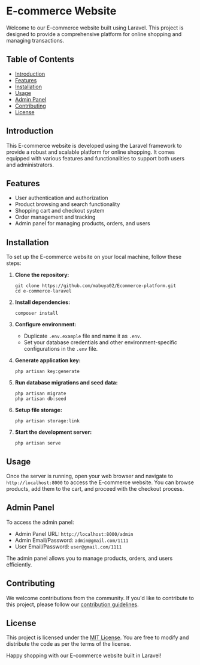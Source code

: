 
# E-commerce Website 

Welcome to our E-commerce website built using Laravel. This project is designed to provide a comprehensive platform for online shopping and managing transactions. 

## Table of Contents

- [Introduction](#introduction)
- [Features](#features)
- [Installation](#installation)
- [Usage](#usage)
- [Admin Panel](#admin-panel)
- [Contributing](#contributing)
- [License](#license)

## Introduction

This E-commerce website is developed using the Laravel framework to provide a robust and scalable platform for online shopping. It comes equipped with various features and functionalities to support both users and administrators.

## Features

- User authentication and authorization
- Product browsing and search functionality
- Shopping cart and checkout system
- Order management and tracking
- Admin panel for managing products, orders, and users

## Installation

To set up the E-commerce website on your local machine, follow these steps:

1. **Clone the repository:**
   ```
   git clone https://github.com/mabuya02/Ecommerce-platform.git
   cd e-commerce-laravel
   ```

2. **Install dependencies:**
   ```
   composer install
   ```

3. **Configure environment:**
   - Duplicate `.env.example` file and name it as `.env`.
   - Set your database credentials and other environment-specific configurations in the `.env` file.

4. **Generate application key:**
   ```
   php artisan key:generate
   ```

5. **Run database migrations and seed data:**
   ```
   php artisan migrate
   php artisan db:seed
   ```

6. **Setup file storage:**
   ```
   php artisan storage:link
   ```

7. **Start the development server:**
   ```
   php artisan serve
   ```

## Usage

Once the server is running, open your web browser and navigate to `http://localhost:8000` to access the E-commerce website. You can browse products, add them to the cart, and proceed with the checkout process.

## Admin Panel

To access the admin panel:

- Admin Panel URL: `http://localhost:8000/admin`
- Admin Email/Password: `admin@gmail.com/1111`
- User Email/Password: `user@gmail.com/1111`

The admin panel allows you to manage products, orders, and users efficiently.

## Contributing

We welcome contributions from the community. If you'd like to contribute to this project, please follow our [contribution guidelines](CONTRIBUTING.md).

## License

This project is licensed under the [MIT License](LICENSE). You are free to modify and distribute the code as per the terms of the license.

Happy shopping with our E-commerce website built in Laravel!
```

